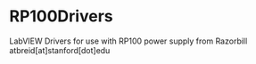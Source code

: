 # RP100Drivers
LabVIEW Drivers for use with RP100 power supply from Razorbill
atbreid[at]stanford[dot]edu
